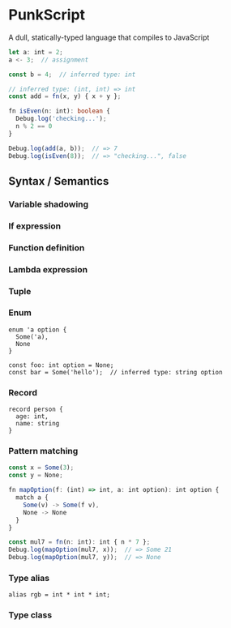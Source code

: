 # PunkScript

A dull, statically-typed language that compiles to JavaScript

```typescript
let a: int = 2;
a <- 3;  // assignment

const b = 4;  // inferred type: int

// inferred type: (int, int) => int
const add = fn(x, y) { x + y };

fn isEven(n: int): boolean {
  Debug.log('checking...');
  n % 2 == 0
}

Debug.log(add(a, b));  // => 7
Debug.log(isEven(8));  // => "checking...", false
```

## Syntax / Semantics

### Variable shadowing

### If expression

### Function definition

### Lambda expression

### Tuple

### Enum

```
enum 'a option {
  Some('a),
  None
}

const foo: int option = None;
const bar = Some('hello');  // inferred type: string option
```

### Record

```
record person {
  age: int,
  name: string
}
```

### Pattern matching

```typescript
const x = Some(3);
const y = None;

fn mapOption(f: (int) => int, a: int option): int option {
  match a {
    Some(v) -> Some(f v),
    None -> None
  }
}

const mul7 = fn(n: int): int { n * 7 };
Debug.log(mapOption(mul7, x));  // => Some 21
Debug.log(mapOption(mul7, y));  // => None
```

### Type alias

```
alias rgb = int * int * int;
```

### Type class
